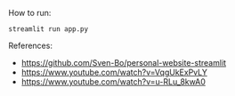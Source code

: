 How to run:

```streamlit run app.py```

References:
- https://github.com/Sven-Bo/personal-website-streamlit
- https://www.youtube.com/watch?v=VqgUkExPvLY
- https://www.youtube.com/watch?v=u-RLu_8kwA0


